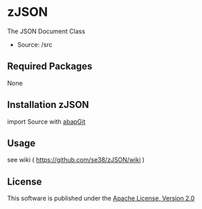 # zJSON
The JSON Document Class
 
* Source: /src
 
## Required Packages
None
 
## Installation zJSON
import Source with [abapGit](https://github.com/larshp/abapGit)

## Usage
see wiki ( https://github.com/se38/zJSON/wiki )

## License
This software is published under the [Apache License, Version 2.0](http://www.apache.org/licenses/LICENSE-2.0.html)

